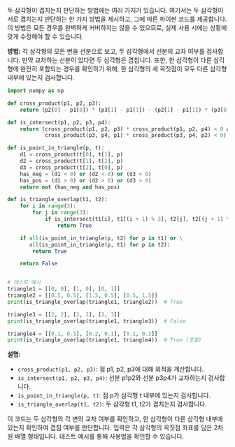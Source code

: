 두 삼각형이 겹치는지 판단하는 방법에는 여러 가지가 있습니다. 여기서는 두 삼각형이 서로 겹치는지 판단하는 한 가지 방법을 제시하고, 그에 따른 파이썬 코드를 제공합니다. 이 방법은 모든 경우를 완벽하게 커버하지는 않을 수 있으므로, 실제 사용 시에는 상황에 맞게 수정해야 할 수 있습니다.

**방법:** 각 삼각형의 모든 변을 선분으로 보고, 두 삼각형에서 선분의 교차 여부를 검사합니다. 만약 교차하는 선분이 있다면 두 삼각형은 겹칩니다. 또한, 한 삼각형이 다른 삼각형에 완전히 포함되는 경우를 확인하기 위해, 한 삼각형의 세 꼭짓점이 모두 다른 삼각형 내부에 있는지 검사합니다.

```python
import numpy as np

def cross_product(p1, p2, p3):
    return (p2[0] - p1[0]) * (p3[1] - p1[1]) - (p2[1] - p1[1]) * (p3[0] - p1[0])

def is_intersect(p1, p2, p3, p4):
    return (cross_product(p1, p2, p3) * cross_product(p1, p2, p4) < 0 and 
            cross_product(p3, p4, p1) * cross_product(p3, p4, p2) < 0)

def is_point_in_triangle(p, t):
    d1 = cross_product(t[0], t[1], p)
    d2 = cross_product(t[1], t[2], p)
    d3 = cross_product(t[2], t[0], p)
    has_neg = (d1 < 0) or (d2 < 0) or (d3 < 0)
    has_pos = (d1 > 0) or (d2 > 0) or (d3 > 0)
    return not (has_neg and has_pos)

def is_triangle_overlap(t1, t2):
    for i in range(3):
        for j in range(3):
            if is_intersect(t1[i], t1[(i + 1) % 3], t2[j], t2[(j + 1) % 3]):
                return True

    if all(is_point_in_triangle(p, t2) for p in t1) or \
       all(is_point_in_triangle(p, t1) for p in t2):
        return True

    return False


# 테스트 예시
triangle1 = [[0, 0], [1, 0], [0, 1]]
triangle2 = [[0.5, 0.5], [1.5, 0.5], [0.5, 1.5]]
print(is_triangle_overlap(triangle1, triangle2))  # True

triangle3 = [[2, 2], [3, 2], [2, 3]]
print(is_triangle_overlap(triangle1, triangle3))  # False

triangle4 = [[0.1, 0.1], [0.2, 0.1], [0.1, 0.2]]
print(is_triangle_overlap(triangle1, triangle4))  # True (포함)
```

**설명:**

* `cross_product(p1, p2, p3)`: 점 p1, p2, p3에 대해 외적을 계산합니다.
* `is_intersect(p1, p2, p3, p4)`: 선분 p1p2와 선분 p3p4가 교차하는지 검사합니다.
* `is_point_in_triangle(p, t)`: 점 p가 삼각형 t 내부에 있는지 검사합니다.
* `is_triangle_overlap(t1, t2)`: 두 삼각형 t1, t2가 겹치는지 검사합니다.


이 코드는 두 삼각형의 각 변의 교차 여부를 확인하고, 한 삼각형이 다른 삼각형 내부에 있는지 확인하여 겹침 여부를 판단합니다.  입력은 각 삼각형의 꼭짓점 좌표를 담은 2차원 배열 형태입니다.  테스트 예시를 통해 사용법을 확인할 수 있습니다.